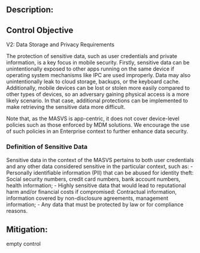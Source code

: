 ## Description:

## Control Objective

V2: Data Storage and Privacy Requirements

The protection of sensitive data, such as user credentials and private information, is a key focus in mobile security. Firstly, sensitive data can be unintentionally exposed to other apps running on the same device if operating system mechanisms like IPC are used improperly. Data may also unintentionally leak to cloud storage, backups, or the keyboard cache. Additionally, mobile devices can be lost or stolen more easily compared to other types of devices, so an adversary gaining physical access is a more likely scenario. In that case, additional protections can be implemented to make retrieving the sensitive data more difficult.

Note that, as the MASVS is app-centric, it does not cover device-level policies such as those enforced by MDM solutions. We encourage the use of such policies in an Enterprise context to further enhance data security.


### Definition of Sensitive Data

Sensitive data in the context of the MASVS pertains to both user credentials and any other data considered sensitive in the particular context, such as:
	- Personally identifiable information (PII) that can be abused for identity theft:  Social security numbers, credit card numbers, bank account numbers, health information;
	- Highly sensitive data that would lead to reputational harm and/or financial costs if compromised: Contractual information, information covered by non-disclosure agreements, management information;
	- Any data that must be protected by law or for compliance reasons.


## Mitigation:

empty control